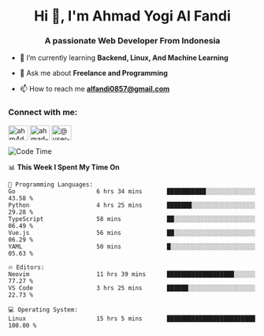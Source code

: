 <h1 align="center">Hi 👋, I'm Ahmad Yogi Al Fandi</h1>
<h3 align="center">A passionate Web Developer From Indonesia</h3>

- 🌱 I’m currently learning **Backend, Linux, And Machine Learning**

- 💬 Ask me about **Freelance and Programming**

- 📫 How to reach me **<alfandi0857@gmail.com>**

<h3 align="left">Connect with me:</h3>
<p align="left">
<a href="https://instagram.com/ahyalfan" target="blank"><img align="center" src="https://raw.githubusercontent.com/rahuldkjain/github-profile-readme-generator/master/src/images/icons/Social/instagram.svg" alt="ahm4d_alf" height="30" width="40" /></a>
  <a href="https://linkedin.com/in/ahmad-yogi-al-fandi" target="blank"><img align="center" src="https://raw.githubusercontent.com/rahuldkjain/github-profile-readme-generator/master/src/images/icons/Social/linked-in-alt.svg" alt="ahmad-yogi-al-fandi" height="30" width="40" /></a>
<a href="https://www.youtube.com/channel/UCLI1Dos-XvgatVk20PHrq2A" target="blank"><img align="center" src="https://raw.githubusercontent.com/rahuldkjain/github-profile-readme-generator/master/src/images/icons/Social/youtube.svg" alt="@user-et3bg8ny5g" height="30" width="40" /></a>
</p>

<!--START_SECTION:waka-->
![Code Time](http://img.shields.io/badge/Code%20Time-168%20hrs%2025%20mins-blue)

📊 **This Week I Spent My Time On** 

```text
💬 Programming Languages: 
Go                       6 hrs 34 mins       ███████████░░░░░░░░░░░░░░   43.58 % 
Python                   4 hrs 25 mins       ███████░░░░░░░░░░░░░░░░░░   29.28 % 
TypeScript               58 mins             ██░░░░░░░░░░░░░░░░░░░░░░░   06.49 % 
Vue.js                   56 mins             ██░░░░░░░░░░░░░░░░░░░░░░░   06.29 % 
YAML                     50 mins             █░░░░░░░░░░░░░░░░░░░░░░░░   05.63 % 

🔥 Editors: 
Neovim                   11 hrs 39 mins      ███████████████████░░░░░░   77.27 % 
VS Code                  3 hrs 25 mins       ██████░░░░░░░░░░░░░░░░░░░   22.73 % 

💻 Operating System: 
Linux                    15 hrs 5 mins       █████████████████████████   100.00 % 
```


<!--END_SECTION:waka-->
